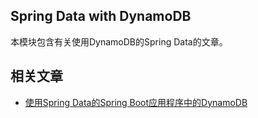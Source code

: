 ## Spring Data with DynamoDB

本模块包含有关使用DynamoDB的Spring Data的文章。

## 相关文章

+ [使用Spring Data的Spring Boot应用程序中的DynamoDB](docs/使用SpringData的SpringBoot应用程序中的DynamoDB.md)